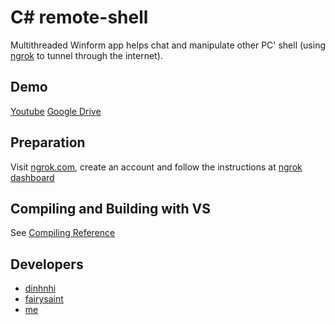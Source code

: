# C# remote-shell

Multithreaded Winform app helps chat and manipulate other PC' shell (using [ngrok](https://ngrok.com/) to tunnel through the internet).

## Demo
[Youtube](https://youtu.be/NRsqf5sv8kI?list=PLKT0bF2MURo8vPwTfxPK7_tiksF1xnVdj)
[Google Drive](https://drive.google.com/file/d/15baxSZ1Ocjzod7ejxHuvUStHhXAN_ujb/view?usp=sharing)

## Preparation
Visit [ngrok.com](https://ngrok.com/), create an account and follow the instructions at [ngrok dashboard](https://dashboard.ngrok.com/get-started/setup)

## Compiling and Building with VS
See [Compiling Reference](https://docs.microsoft.com/en-us/visualstudio/ide/compiling-and-building-in-visual-studio?view=vs-2019)

## Developers
- [dinhnhi](https://github.com/dinhnhi)
- [fairysaint](https://www.facebook.com/fairysaint)
- [me](https://github.com/anhvuk13)
